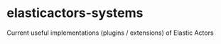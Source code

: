 elasticactors-systems
=====================

Current useful implementations (plugins / extensions) of Elastic Actors
